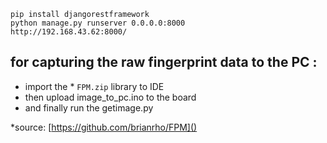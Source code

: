 
```
pip install djangorestframework
python manage.py runserver 0.0.0.0:8000
http://192.168.43.62:8000/
```


## for capturing the raw fingerprint data to the PC :

* import the * ``FPM.zip`` library to IDE
* then upload image_to_pc.ino to the board
* and finally run the getimage.py

*source: [https://github.com/brianrho/FPM]()
